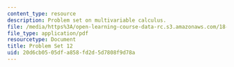 ```yaml
---
content_type: resource
description: Problem set on multivariable calculus.
file: /media/https%3A/open-learning-course-data-rc.s3.amazonaws.com/18-02-multivariable-calculus-fall-2007/20d6cb0505dfa858fd2d5d7808f9d78a_ps12.pdf
file_type: application/pdf
resourcetype: Document
title: Problem Set 12
uid: 20d6cb05-05df-a858-fd2d-5d7808f9d78a
---
```

